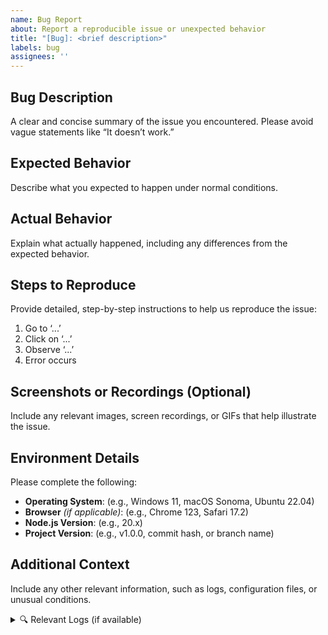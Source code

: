 ```yaml
---
name: Bug Report
about: Report a reproducible issue or unexpected behavior
title: "[Bug]: <brief description>"
labels: bug
assignees: ''
---
```


## Bug Description

A clear and concise summary of the issue you encountered. Please avoid vague statements like “It doesn’t work.”

## Expected Behavior

Describe what you expected to happen under normal conditions.

## Actual Behavior

Explain what actually happened, including any differences from the expected behavior.

## Steps to Reproduce

Provide detailed, step-by-step instructions to help us reproduce the issue:

1. Go to ‘...’
2. Click on ‘...’
3. Observe ‘...’
4. Error occurs

## Screenshots or Recordings (Optional)

Include any relevant images, screen recordings, or GIFs that help illustrate the issue.

## Environment Details

Please complete the following:

- **Operating System**: (e.g., Windows 11, macOS Sonoma, Ubuntu 22.04)
- **Browser** *(if applicable)*: (e.g., Chrome 123, Safari 17.2)
- **Node.js Version**: (e.g., 20.x)
- **Project Version**: (e.g., v1.0.0, commit hash, or branch name)

## Additional Context

Include any other relevant information, such as logs, configuration files, or unusual conditions.

<details>
<summary>🔍 Relevant Logs (if available)</summary>

```log
Paste logs here, ideally formatted for readability
```
</details> 